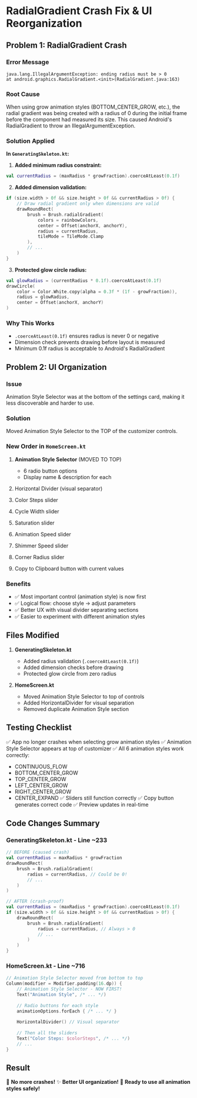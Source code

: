 # RadialGradient Crash Fix & UI Reorganization

## Problem 1: RadialGradient Crash

### Error Message

```
java.lang.IllegalArgumentException: ending radius must be > 0
at android.graphics.RadialGradient.<init>(RadialGradient.java:163)
```

### Root Cause

When using grow animation styles (BOTTOM_CENTER_GROW, etc.), the radial gradient was being created with a radius of 0 during the initial frame before the component had measured its size. This caused Android's RadialGradient to throw an IllegalArgumentException.

### Solution Applied

**In `GeneratingSkeleton.kt`:**

1. **Added minimum radius constraint:**

```kotlin
val currentRadius = (maxRadius * growFraction).coerceAtLeast(0.1f)
```

2. **Added dimension validation:**

```kotlin
if (size.width > 0f && size.height > 0f && currentRadius > 0f) {
    // Draw radial gradient only when dimensions are valid
    drawRoundRect(
        brush = Brush.radialGradient(
            colors = rainbowColors,
            center = Offset(anchorX, anchorY),
            radius = currentRadius,
            tileMode = TileMode.Clamp
        ),
        // ...
    )
}
```

3. **Protected glow circle radius:**

```kotlin
val glowRadius = (currentRadius * 0.1f).coerceAtLeast(0.1f)
drawCircle(
    color = Color.White.copy(alpha = 0.3f * (1f - growFraction)),
    radius = glowRadius,
    center = Offset(anchorX, anchorY)
)
```

### Why This Works

- `.coerceAtLeast(0.1f)` ensures radius is never 0 or negative
- Dimension check prevents drawing before layout is measured
- Minimum 0.1f radius is acceptable to Android's RadialGradient

## Problem 2: UI Organization

### Issue

Animation Style Selector was at the bottom of the settings card, making it less discoverable and harder to use.

### Solution

Moved Animation Style Selector to the TOP of the customizer controls.

### New Order in `HomeScreen.kt`

1. **Animation Style Selector** (MOVED TO TOP)
   - 6 radio button options
   - Display name & description for each

2. Horizontal Divider (visual separator)

3. Color Steps slider
4. Cycle Width slider
5. Saturation slider
6. Animation Speed slider
7. Shimmer Speed slider
8. Corner Radius slider

9. Copy to Clipboard button with current values

### Benefits

- ✅ Most important control (animation style) is now first
- ✅ Logical flow: choose style → adjust parameters
- ✅ Better UX with visual divider separating sections
- ✅ Easier to experiment with different animation styles

## Files Modified

1. **GeneratingSkeleton.kt**
   - Added radius validation (`.coerceAtLeast(0.1f)`)
   - Added dimension checks before drawing
   - Protected glow circle from zero radius

2. **HomeScreen.kt**
   - Moved Animation Style Selector to top of controls
   - Added HorizontalDivider for visual separation
   - Removed duplicate Animation Style section

## Testing Checklist

✅ App no longer crashes when selecting grow animation styles
✅ Animation Style Selector appears at top of customizer
✅ All 6 animation styles work correctly:

- CONTINUOUS_FLOW
- BOTTOM_CENTER_GROW
- TOP_CENTER_GROW
- LEFT_CENTER_GROW
- RIGHT_CENTER_GROW
- CENTER_EXPAND
✅ Sliders still function correctly
✅ Copy button generates correct code
✅ Preview updates in real-time

## Code Changes Summary

### GeneratingSkeleton.kt - Line ~233

```kotlin
// BEFORE (caused crash)
val currentRadius = maxRadius * growFraction
drawRoundRect(
    brush = Brush.radialGradient(
        radius = currentRadius, // Could be 0!
        // ...
    )
)

// AFTER (crash-proof)
val currentRadius = (maxRadius * growFraction).coerceAtLeast(0.1f)
if (size.width > 0f && size.height > 0f && currentRadius > 0f) {
    drawRoundRect(
        brush = Brush.radialGradient(
            radius = currentRadius, // Always > 0
            // ...
        )
    )
}
```

### HomeScreen.kt - Line ~716

```kotlin
// Animation Style Selector moved from bottom to top
Column(modifier = Modifier.padding(16.dp)) {
    // Animation Style Selector - NOW FIRST!
    Text("Animation Style", /* ... */)
    
    // Radio buttons for each style
    animationOptions.forEach { /* ... */ }
    
    HorizontalDivider() // Visual separator
    
    // Then all the sliders
    Text("Color Steps: $colorSteps", /* ... */)
    // ...
}
```

## Result

🎉 **No more crashes!**
✨ **Better UI organization!**
🚀 **Ready to use all animation styles safely!**
